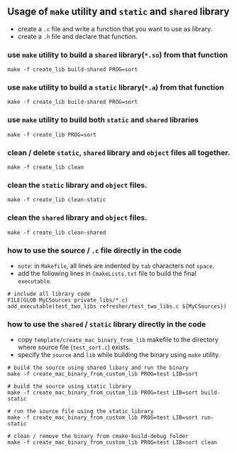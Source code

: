 ## Usage of `make` utility and `static` and `shared` library

- create a `.c` file and write a function that you want to use as library.
- create a `.h` file and declare that function.

### use `make` utility to build a `shared` library(`*.so`) from that function
```
make -f create_lib build-shared PROG=sort
```

### use `make` utility to build a `static` library(`*.a`) from that function
```
make -f create_lib build-shared PROG=sort
```

### use `make` utility to build both `static` and `shared` libraries
```
make -f create_lib PROG=sort
```

### clean / delete `static`, `shared` library and `object` files all together.
```
make -f create_lib clean
```
### clean the `static` library and `object` files.
```
make -f create_lib clean-static
```

### clean the `shared` library and `object` files.
```
make -f create_lib clean-shared
```

### how to use the source / `.c` file directly in the code
- `note`: in `Makefile`, all lines are indented by `tab` characters not `space`.
- add the following lines in `CmakeLists.txt` file to build the final `executable`.
```
# include all library code
FILE(GLOB MyCSources private_libs/*.c)
add_executable(test_two_libs refresher/test_two_libs.c ${MyCSources})
```

### how to use the `shared` / `static` library directly in the code
- copy `template/create_mac_binary_from_lib` makefile to the directory where source file (`test_sort.c`) exists.
- specify the `source` and `lib` while building the binary using `make` utility.
```
# build the source using shared libary and run the binary
make -f create_mac_binary_from_custom_lib PROG=test LIB=sort

# build the source using static library 
make -f create_mac_binary_from_custom_lib PROG=test LIB=sort build-static

# run the source file using the static library 
make -f create_mac_binary_from_custom_lib PROG=test LIB=sort run-static

# clean / remove the binary from cmake-build-debug folder
make -f create_mac_binary_from_custom_lib PROG=test LIB=sort clean
```